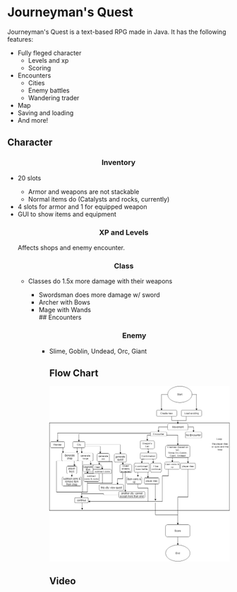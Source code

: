 # Journeyman's Quest
Journeyman's Quest is a text-based RPG made in Java. It has the following features:

* Fully fleged character
  * Levels and xp
  * Scoring
* Encounters
  * Cities
  * Enemy battles
  * Wandering trader
* Map
* Saving and loading
* And more!
## Character
<h3 align = "center"> Inventory </h3>
<ul><li>20 slots</li>
 <ul><li>Armor and weapons are not stackable</li>
  <li>Normal items do (Catalysts and rocks, currently)</li></ul>
 <li>4 slots for armor and 1 for equipped weapon</li>
 <li>GUI to show items and equipment</li>
<h3 align = "center"> XP and Levels </h3>
Affects shops and enemy encounter.
<h3 align = "center"> Class </h3>
 <ul><li>Classes do 1.5x more damage with their weapons</li>
  <ul><li>Swordsman does more damage w/ sword</li>
   <li>Archer with Bows</li>
   <li>Mage with Wands</li>
## Encounters
<h3 align = "center"> Enemy </h3>
   <ul><li>Slime, Goblin, Undead, Orc, Giant</li>


## Flow Chart
 <img src="./images/Final Flow Chart.png" alt="Project Flow Chart" width="800">

## Video
